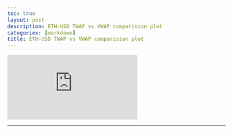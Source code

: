 ```yaml
---
toc: true
layout: post
description: ETH-USD TWAP vs VWAP comparision plot
categories: [markdown]
title: ETH-USD TWAP vs VWAP comparision plot
---
```


![](https://www.nabarunsarkar.com/img/eth-usd-twap-vwap-comparision-plot.html "ETH-USD TWAP vs VWAP comparision plot")


---
